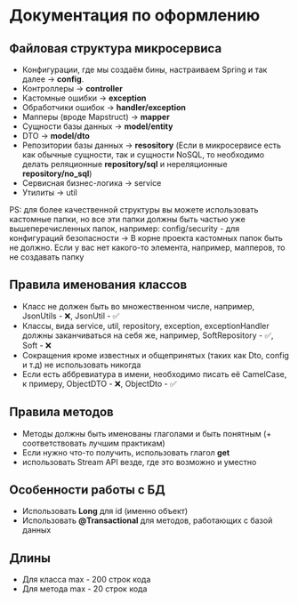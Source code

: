 # Документация по оформлению
##  Файловая структура микросервиса
- Конфигурации, где мы создаём бины, настраиваем Spring и так далее -> **config**. 
- Контроллеры -> **controller**
- Кастомные ошибки -> **exception**
- Обработчики ошибок -> **handler/exception**
- Мапперы (вроде Mapstruct) -> **mapper**
- Сущности базы данных -> **model/entity**
- DTO -> **model/dto**
- Репозитории базы данных -> **resository** (Если в микросервисе есть как обычные сущности, так и сущности NoSQL, то необходимо делать реляционные **repository/sql** и нереляционные **repository/no_sql**)
- Сервисная бизнес-логика -> service
- Утилиты -> util

PS: для более качественной структуры вы можете использовать кастомные папки, но все эти папки должны быть частью уже вышеперечисленных папок, например: config/security - для конфигураций безопасности -> В корне проекта кастомных папок быть не должно. Если у вас нет какого-то элемента, например, мапперов, то не создавать папку
## Правила именования классов
- Класс не должен быть во множественном числе, например, JsonUtils - ❌, JsonUtil - ✅
- Классы, вида service, util, repository, exception, exceptionHandler должны заканчиваться на себя же, например, SoftRepository - ✅, Soft - ❌
- Сокращения кроме известных и общепринятых (таких как Dto, config и т.д) не использовать никогда
- Если есть аббревиатура в имени, необходимо писать её CamelCase, к примеру, ObjectDTO - ❌, ObjectDto - ✅
## Правила методов
- Методы должны быть именованы глаголами и быть понятным (+ соответствовать лучшим практикам)
- Если нужно что-то получить, использовать глагол **get**
- использовать Stream API везде, где это возможно и уместно
## Особенности работы с БД
- Использовать **Long** для id (именно объект)
- Использовать **@Transactional** для методов, работающих с базой данных
## Длины
- Для класса max - 200 строк кода
- Для метода max - 20 строк кода